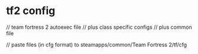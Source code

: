 # tf2 config

// team fortress 2 autoexec file
// plus class specific configs
// plus common file

// paste files (in cfg format) to steamapps/common/Team Fortress 2/tf/cfg
